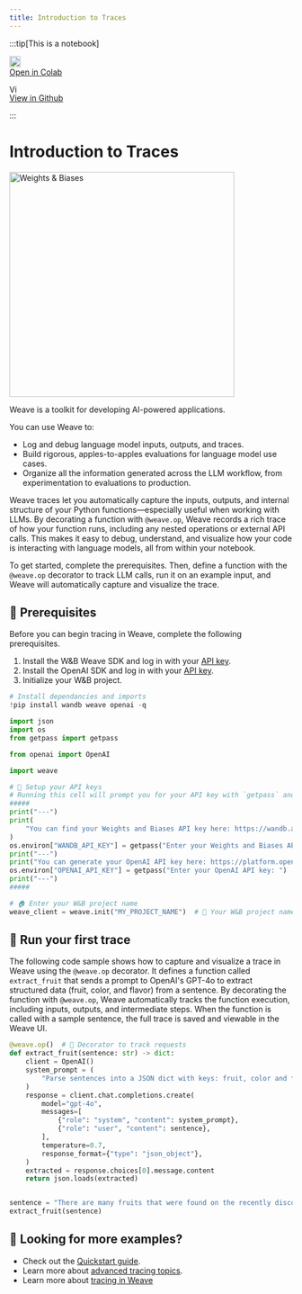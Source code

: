 ```yaml
---
title: Introduction to Traces
---
```



:::tip[This is a notebook]

<a href="https://colab.research.google.com/github/wandb/weave/blob/master/docs/./notebooks/Intro_to_Weave_Hello_Trace.ipynb" target="_blank" rel="noopener noreferrer" class="navbar__item navbar__link button button--secondary button--med margin-right--sm notebook-cta-button"><div><img src="https://upload.wikimedia.org/wikipedia/commons/archive/d/d0/20221103151430%21Google_Colaboratory_SVG_Logo.svg" alt="Open In Colab" height="20px" /><div>Open in Colab</div></div></a>

<a href="https://github.com/wandb/weave/blob/master/docs/./notebooks/Intro_to_Weave_Hello_Trace.ipynb" target="_blank" rel="noopener noreferrer" class="navbar__item navbar__link button button--secondary button--med margin-right--sm notebook-cta-button"><div><img src="https://upload.wikimedia.org/wikipedia/commons/9/91/Octicons-mark-github.svg" alt="View in Github" height="15px" /><div>View in Github</div></div></a>

:::



<!--- @wandbcode{feedback-colab} -->


# Introduction to Traces

<img src="http://wandb.me/logo-im-png" width="400" alt="Weights & Biases" />

Weave is a toolkit for developing AI-powered applications.

You can use Weave to:
- Log and debug language model inputs, outputs, and traces.
- Build rigorous, apples-to-apples evaluations for language model use cases.
- Organize all the information generated across the LLM workflow, from experimentation to evaluations to production.

Weave traces let you automatically capture the inputs, outputs, and internal structure of your Python functions—especially useful when working with LLMs. By decorating a function with `@weave.op`, Weave records a rich trace of how your function runs, including any nested operations or external API calls. This makes it easy to debug, understand, and visualize how your code is interacting with language models, all from within your notebook.

To get started, complete the prerequisites. Then, define a function with the `@weave.op` decorator to track LLM calls, run it on an example input, and Weave will automatically capture and visualize the trace.

## 🔑 Prerequisites

Before you can begin tracing in Weave, complete the following prerequisites.

1. Install the W&B Weave SDK and log in with your [API key](https://wandb.ai/settings#api).
2. Install the OpenAI SDK and log in with your [API key](https://platform.openai.com/api-keys).
3. Initialize your W&B project.



```python
# Install dependancies and imports
!pip install wandb weave openai -q

import json
import os
from getpass import getpass

from openai import OpenAI

import weave

# 🔑 Setup your API keys
# Running this cell will prompt you for your API key with `getpass` and will not echo to the terminal.
#####
print("---")
print(
    "You can find your Weights and Biases API key here: https://wandb.ai/settings#api"
)
os.environ["WANDB_API_KEY"] = getpass("Enter your Weights and Biases API key: ")
print("---")
print("You can generate your OpenAI API key here: https://platform.openai.com/api-keys")
os.environ["OPENAI_API_KEY"] = getpass("Enter your OpenAI API key: ")
print("---")
#####

# 🏠 Enter your W&B project name
weave_client = weave.init("MY_PROJECT_NAME")  # 🐝 Your W&B project name
```

## 🐝 Run your first trace

The following code sample shows how to capture and visualize a trace in Weave using the `@weave.op` decorator. It defines a function called `extract_fruit` that sends a prompt to OpenAI's GPT-4o to extract structured data (fruit, color, and flavor) from a sentence. By decorating the function with `@weave.op`, Weave automatically tracks the function execution, including inputs, outputs, and intermediate steps. When the function is called with a sample sentence, the full trace is saved and viewable in the Weave UI.


```python
@weave.op()  # 🐝 Decorator to track requests
def extract_fruit(sentence: str) -> dict:
    client = OpenAI()
    system_prompt = (
        "Parse sentences into a JSON dict with keys: fruit, color and flavor."
    )
    response = client.chat.completions.create(
        model="gpt-4o",
        messages=[
            {"role": "system", "content": system_prompt},
            {"role": "user", "content": sentence},
        ],
        temperature=0.7,
        response_format={"type": "json_object"},
    )
    extracted = response.choices[0].message.content
    return json.loads(extracted)


sentence = "There are many fruits that were found on the recently discovered planet Goocrux. There are neoskizzles that grow there, which are purple and taste like candy."
extract_fruit(sentence)
```

## 🚀 Looking for more examples?
- Check out the [Quickstart guide](https://weave-docs.wandb.ai/quickstart).
- Learn more about [advanced tracing topics](https://weave-docs.wandb.ai/tutorial-tracing_2).
- Learn more about [tracing in Weave](https://weave-docs.wandb.ai/guides/tracking/tracing)

